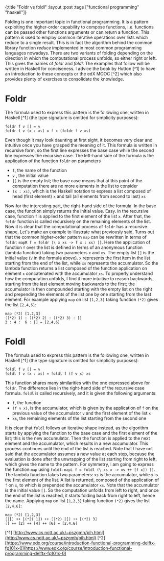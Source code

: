 {:title "Foldr vs foldl"
 :layout :post
 :tags  ["functional programming" "haskell"]}

Folding is one important topic in functional programming. It is a pattern exploiting the higher-order capability to compose functions, i.e. functions can be passed other functions arguments or can return a function. This pattern is used to employ common iterative operations over lists which reduce to a single result. This is in fact the algorithm behind the common library function *reduce* implemented in most common programming languages nowadays. There are two variants of folding depending on the direction in which the computational process unfolds, so either right or left. This gives the names of *foldr* and *foldl*. The examples that follow will be written in Haskell for conciseness. I advice the book by Hutton [^1] to have an introduction to these concepts or the  edX MOOC [^2] which also provides plenty of exercises to consolidate the knowledge.

# Foldr
The formula used to express this pattern is the following one, written in Haskell [^1] (the type signature is omitted for simplicity purposes):
```
foldr f v [] = v
foldr f v (x : xs) = f x (foldr f v xs)
```
Even though it may look daunting at first sight, it becomes very clear and intuitive once you have grasped the meaning of it. This formula is written in recursive form, so the first line expresses the base case while the second line expresses the recursive case. The left-hand side of the formula is the application of the function `foldr` on parameters
 -  `f`, the name of the function
 - `v` , the initial value
 - `[]` is the empty list; the base case means that at this point of the computation there are no more elements in the list to consider
 - `(x : xs)`, which is the Haskell notation to express a list composed of head (first element) `x` and tail (all elements from second to last) `xs`

Now for the interesting part, the right-hand side of the formula. In the base case, the function simply returns the initial value. Easy. In the recursive case, function `f` is applied to the first element of the list `x`. After that, the `foldr` function is called recursively on the remaining elements of the list.
Now it is clear that the computational process of `foldr` has a recursive shape.
Let's make an example to illustrate what previously said.
Turns out that the common higher-order pattern `map` can be rewritten in terms of `foldr`:
`mapR f = foldr (\ x xs -> f x : xs) []`.
Here the application of function `f` over the list is defined in terms of an anonymous function (lambda function) taking two parameters `x` and `xs`. The empty list `[]` is  the initial value (`v` in the formula above). `x` represents the first item in the list starting from the end of the list, while `xs` represents the accumulator. So the lambda function returns a list composed of the function application on element `x` concatenated with the accumulator `xs`. To properly understand how the computation unfolds, I find it more intuitive to reason backwards, starting from the last element moving backwards to the first; the accumulator is then compounded starting with the empty list on the right and prepending the elements of the list one by one starting from the last element. For example applying `map` on list `[1,2,3]` taking function `(*2)` gives the list `[2,4,6]`:
```
map (*2) [1,2,3]
((*2) 1) : ((*2) 2) : ((*2) 3) : []
2 : 4 :  6 : [] = [2,4,6]
```

# Foldl
The formula used to express this pattern is the following one, written in Haskell [^1] (the type signature is omitted for simplicity purposes):
```
foldl f v [] = v
foldl f v (x : xs) = foldl f (f v x) xs
```
This function shares many similarities with the one expressed above for `foldr`. The difference lies in the right-hand side of the recursive case formula. `foldl` is called recursively, and it is given the following arguments:
 - `f`, the function
 - `(f v x)`, is the accumulator, which is given by the application of `f` on the previous value of the accumulator `v` and the first element of the list `x`
 - `xs`, the remaining elements of the list starting from the second one

It is clear that `foldl` follows an iterative shape instead, as the algorithm starts by applying the function to the base case and the first element of the list; this is the new accumulator. Then the function is applied to the next element and the accumulator, which results in a new accumulator. This process continues until the end of the list is reached. Note that I have not said that the accumulator assumes a new value at each step, because the evaluation is done after the unwrapping of the list starting from right to left, which gives the name to the pattern.
For symmetry, I am going to express the function `map` using `foldl`:
`mapL f = foldl (\ xs x -> xs ++ [f x]) []`.
The lambda function takes two parameters: `xs` is the accumulator, while `x` is the first element of the list. A list is returned, composed of the application of `f` on `x`, to which is prepended the accumulator `xs`. Note that the accumulator is the initial value `[]`. So the computation unfolds from left to right, and once the end of the list is reached, it starts folding back from right to left, hence the name. Applying `map` on list `[1,2,3]` taking function `(*2)` gives the list `[2,4,6]`:
```
map (*2) [1,2,3]
(([] ++ [(*2) 1]) ++ [(*2) 2]) ++ [(*2) 3]
[] ++ [2] ++ [4] ++ [6] = [2,4,6]
```




[^1] [http://www.cs.nott.ac.uk/~pszgmh/pih.html](http://www.cs.nott.ac.uk/~pszgmh/pih.html)
[^2] [https://www.edx.org/course/introduction-functional-programming-delftx-fp101x-0](https://www.edx.org/course/introduction-functional-programming-delftx-fp101x-0)